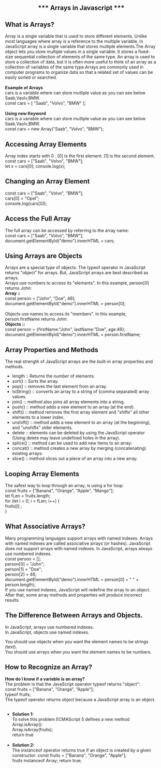 ## <p align="center" fontsize=40px> *** Arrays in Javascript *** </p>
## What is Arrays?
Array is a single variable that is used to store different elements. Unlike most languages where array is a reference to the multiple variable, in JavaScript array is a single variable that stores multiple elements.The Array object lets you store multiple values in a single variable. It stores a fixed-size sequential collection of elements of the same type. An array is used to store a collection of data, but it is often more useful to think of an array as a collection of variables of the same type.Arrays are commonly used in computer programs to organize data so that a related set of values can be easily sorted or searched.<br><br>
<b>Example of Arrays</b><br>
cars is a variable where can store mutliple value as you can see below Saab,Vaolv,BMW.<br>
const cars = [
  "Saab",
  "Volvo",
  "BMW"
];
<br><br>
<b>Using new Keyword</b><br>
cars is a variable where can store mutliple value as you can see below Saab,Vaolv,BMW.<br>
const cars = new Array("Saab", "Volvo", "BMW");

## Accessing Array Elements
Array index starts with 0 . [0] is the first element. [1] is the second element.<br>
const cars = ["Saab", "Volvo", "BMW"];<br>
let x = cars[0];
console.log(x);

## Changing an Array Element
const cars = ["Saab", "Volvo", "BMW"];<br>
cars[0] = "Opel";<br>
console.log(cars[0]);

## Access the Full Array
The full array can be accessed by referring to the array name:<br>
const cars = ["Saab", "Volvo", "BMW"];<br>
document.getElementById("demo").innerHTML = cars;

## Using Arrays are Objects
Arrays are a special type of objects. The typeof operator in JavaScript returns "object" for arrays.
But, JavaScript arrays are best described as arrays.<br>
Arrays use numbers to access its "elements". In this example, person[0] returns John:<br>
<b>Array ::</b><br>
const person = ["John", "Doe", 46];<br>
document.getElementById("demo").innerHTML = person[0];<br><br>
Objects use names to access its "members". In this example, person.firstName returns John:<br>
<b>Objects ::</b><br>
const person = {firstName:"John", lastName:"Doe", age:46};<br>
document.getElementById("demo").innerHTML = person.firstName;

## Array Properties and Methods
The real strength of JavaScript arrays are the built-in array properties and methods.<br>
- length  :: Returns the number of elements.<br>
- sort()  :: Sorts the array.<br>
- pop()   :: removes the last element from an array.<br>
- toString()   :: converts an array to a string of (comma separated) array values.<br>
- join()       :: method also joins all array elements into a string.<br>
- push()       :: method adds a new element to an array (at the end).<br>
- shift()      :: method removes the first array element and "shifts" all other elements to a lower index.<br>
- unshift()    :: method adds a new element to an array (at the beginning), and "unshifts" older elements.<br>
- delete       :: elements can be deleted by using the JavaScript operator (Using delete may leave undefined holes in the array).<br>
- splice()     :: method can be used to add new items to an array:<br>
- concat()     :: method creates a new array by merging (concatenating) existing arrays:<br>
- slice()      :: method slices out a piece of an array into a new array.<br>

## Looping Array Elements
The safest way to loop through an array, is using a for loop:<br>
const fruits = ["Banana", "Orange", "Apple", "Mango"];<br>
let fLen = fruits.length;<br>
for (let i = 0; i < fLen; i++) {<br>
  fruits[i] ;<br>
}

## What Associative Arrays?
Many programming languages support arrays with named indexes.
Arrays with named indexes are called associative arrays (or hashes).
JavaScript does not support arrays with named indexes.
In JavaScript, arrays always use numbered indexes.  <br>
const person = [];<br>
person[0] = "John";<br>
person[1] = "Doe";<br>
person[2] = 46; <br>
document.getElementById("demo").innerHTML =
person[0] + " " + person.length);<br>
If you use named indexes, JavaScript will redefine the array to an object.
After that, some array methods and properties will produce incorrect results.<br>
 
## The Difference Between Arrays and Objects.
In JavaScript, arrays use numbered indexes.  
In JavaScript, objects use named indexes.<br>

You should use objects when you want the element names to be strings (text).<br>
You should use arrays when you want the element names to be numbers.

## How to Recognize an Array?
<b>How do I know if a variable is an array?</b><br>
The problem is that the JavaScript operator typeof returns "object":<br>
const fruits = ["Banana", "Orange", "Apple"];<br>
typeof fruits;   <br>
The typeof operator returns object because a JavaScript array is an object.<br><br>
- <b>Solution 1:</b><br>
To solve this problem ECMAScript 5 defines a new method Array.isArray():<br>
Array.isArray(fruits); <br>
return true<br><br>
- <b>Solution 2:</b><br>
The instanceof operator returns true if an object is created by a given constructor:
const fruits = ["Banana", "Orange", "Apple"];<br>
fruits instanceof Array;  return true;
